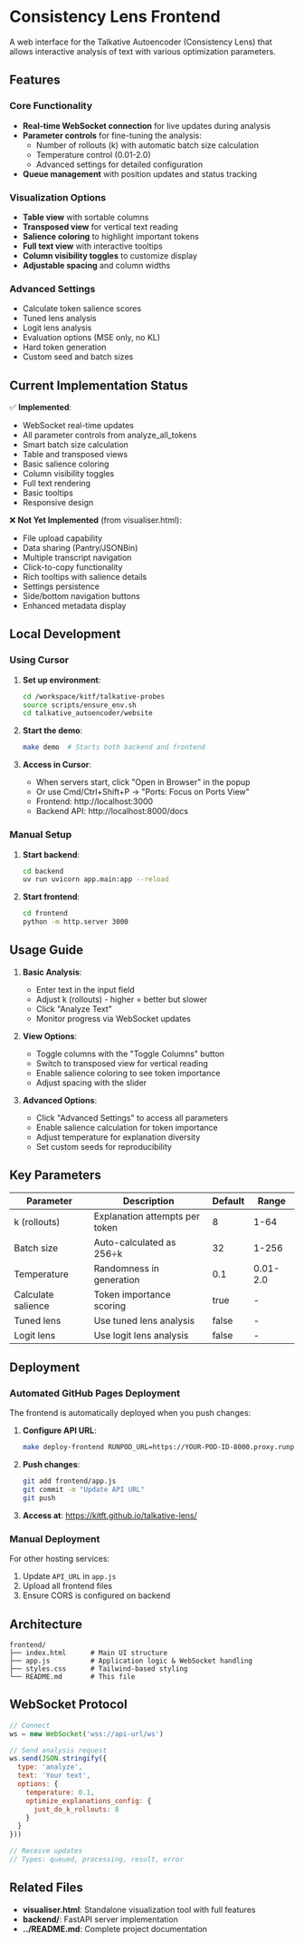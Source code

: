 # Consistency Lens Frontend

A web interface for the Talkative Autoencoder (Consistency Lens) that allows interactive analysis of text with various optimization parameters.

## Features

### Core Functionality
- **Real-time WebSocket connection** for live updates during analysis
- **Parameter controls** for fine-tuning the analysis:
  - Number of rollouts (k) with automatic batch size calculation
  - Temperature control (0.01-2.0)
  - Advanced settings for detailed configuration
- **Queue management** with position updates and status tracking

### Visualization Options
- **Table view** with sortable columns
- **Transposed view** for vertical text reading
- **Salience coloring** to highlight important tokens
- **Full text view** with interactive tooltips
- **Column visibility toggles** to customize display
- **Adjustable spacing** and column widths

### Advanced Settings
- Calculate token salience scores
- Tuned lens analysis
- Logit lens analysis
- Evaluation options (MSE only, no KL)
- Hard token generation
- Custom seed and batch sizes

## Current Implementation Status

✅ **Implemented**:
- WebSocket real-time updates
- All parameter controls from analyze_all_tokens
- Smart batch size calculation
- Table and transposed views
- Basic salience coloring
- Column visibility toggles
- Full text rendering
- Basic tooltips
- Responsive design

❌ **Not Yet Implemented** (from visualiser.html):
- File upload capability
- Data sharing (Pantry/JSONBin)
- Multiple transcript navigation
- Click-to-copy functionality
- Rich tooltips with salience details
- Settings persistence
- Side/bottom navigation buttons
- Enhanced metadata display

## Local Development

### Using Cursor

1. **Set up environment**:
   ```bash
   cd /workspace/kitf/talkative-probes
   source scripts/ensure_env.sh
   cd talkative_autoencoder/website
   ```

2. **Start the demo**:
   ```bash
   make demo  # Starts both backend and frontend
   ```

3. **Access in Cursor**:
   - When servers start, click "Open in Browser" in the popup
   - Or use Cmd/Ctrl+Shift+P → "Ports: Focus on Ports View"
   - Frontend: http://localhost:3000
   - Backend API: http://localhost:8000/docs

### Manual Setup

1. **Start backend**:
   ```bash
   cd backend
   uv run uvicorn app.main:app --reload
   ```

2. **Start frontend**:
   ```bash
   cd frontend
   python -m http.server 3000
   ```

## Usage Guide

1. **Basic Analysis**:
   - Enter text in the input field
   - Adjust k (rollouts) - higher = better but slower
   - Click "Analyze Text"
   - Monitor progress via WebSocket updates

2. **View Options**:
   - Toggle columns with the "Toggle Columns" button
   - Switch to transposed view for vertical reading
   - Enable salience coloring to see token importance
   - Adjust spacing with the slider

3. **Advanced Options**:
   - Click "Advanced Settings" to access all parameters
   - Enable salience calculation for token importance
   - Adjust temperature for explanation diversity
   - Set custom seeds for reproducibility

## Key Parameters

| Parameter | Description | Default | Range |
|-----------|-------------|---------|-------|
| k (rollouts) | Explanation attempts per token | 8 | 1-64 |
| Batch size | Auto-calculated as 256÷k | 32 | 1-256 |
| Temperature | Randomness in generation | 0.1 | 0.01-2.0 |
| Calculate salience | Token importance scoring | true | - |
| Tuned lens | Use tuned lens analysis | false | - |
| Logit lens | Use logit lens analysis | false | - |

## Deployment

### Automated GitHub Pages Deployment

The frontend is automatically deployed when you push changes:

1. **Configure API URL**:
   ```bash
   make deploy-frontend RUNPOD_URL=https://YOUR-POD-ID-8000.proxy.runpod.net
   ```

2. **Push changes**:
   ```bash
   git add frontend/app.js
   git commit -m "Update API URL"
   git push
   ```

3. **Access at**: https://kitft.github.io/talkative-lens/

### Manual Deployment

For other hosting services:
1. Update `API_URL` in `app.js`
2. Upload all frontend files
3. Ensure CORS is configured on backend

## Architecture

```
frontend/
├── index.html      # Main UI structure
├── app.js          # Application logic & WebSocket handling
├── styles.css      # Tailwind-based styling
└── README.md       # This file
```

## WebSocket Protocol

```javascript
// Connect
ws = new WebSocket('wss://api-url/ws')

// Send analysis request
ws.send(JSON.stringify({
  type: 'analyze',
  text: 'Your text',
  options: {
    temperature: 0.1,
    optimize_explanations_config: {
      just_do_k_rollouts: 8
    }
  }
}))

// Receive updates
// Types: queued, processing, result, error
```

## Related Files

- **visualiser.html**: Standalone visualization tool with full features
- **backend/**: FastAPI server implementation
- **../README.md**: Complete project documentation